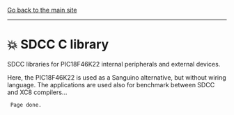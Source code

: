 [Go back to the main site](https://funlw65.github.io/)
<hr />

# :boom: SDCC C library
SDCC libraries for PIC18F46K22 internal peripherals and external devices. 

Here, the PIC18F46K22 is used as a Sanguino alternative, but without wiring language. 
The applications are used also for benchmark between SDCC and XC8 compilers...

```
 Page done.
```
